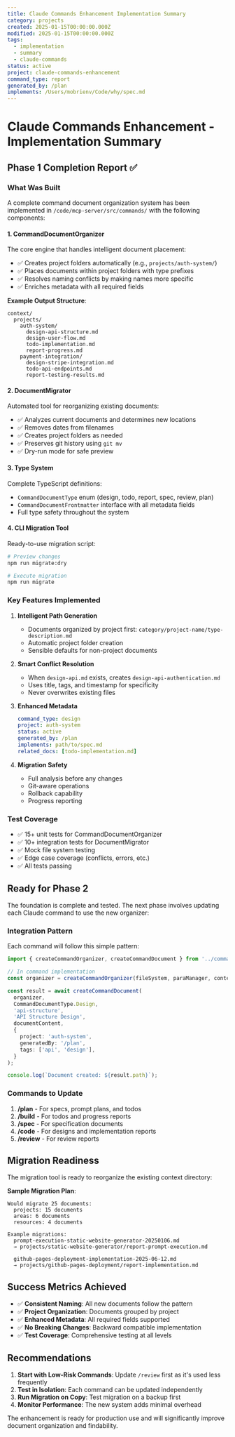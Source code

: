 ```yaml
---
title: Claude Commands Enhancement Implementation Summary
category: projects
created: 2025-01-15T00:00:00.000Z
modified: 2025-01-15T00:00:00.000Z
tags:
  - implementation
  - summary
  - claude-commands
status: active
project: claude-commands-enhancement
command_type: report
generated_by: /plan
implements: /Users/mobrienv/Code/why/spec.md
---
```


# Claude Commands Enhancement - Implementation Summary

## Phase 1 Completion Report ✅

### What Was Built

A complete command document organization system has been implemented in `/code/mcp-server/src/commands/` with the following components:

#### 1. **CommandDocumentOrganizer**
The core engine that handles intelligent document placement:
- ✅ Creates project folders automatically (e.g., `projects/auth-system/`)
- ✅ Places documents within project folders with type prefixes
- ✅ Resolves naming conflicts by making names more specific
- ✅ Enriches metadata with all required fields

**Example Output Structure**:
```
context/
  projects/
    auth-system/
      design-api-structure.md
      design-user-flow.md
      todo-implementation.md
      report-progress.md
    payment-integration/
      design-stripe-integration.md
      todo-api-endpoints.md
      report-testing-results.md
```

#### 2. **DocumentMigrator**
Automated tool for reorganizing existing documents:
- ✅ Analyzes current documents and determines new locations
- ✅ Removes dates from filenames
- ✅ Creates project folders as needed
- ✅ Preserves git history using `git mv`
- ✅ Dry-run mode for safe preview

#### 3. **Type System**
Complete TypeScript definitions:
- `CommandDocumentType` enum (design, todo, report, spec, review, plan)
- `CommandDocumentFrontmatter` interface with all metadata fields
- Full type safety throughout the system

#### 4. **CLI Migration Tool**
Ready-to-use migration script:
```bash
# Preview changes
npm run migrate:dry

# Execute migration
npm run migrate
```

### Key Features Implemented

1. **Intelligent Path Generation**
   - Documents organized by project first: `category/project-name/type-description.md`
   - Automatic project folder creation
   - Sensible defaults for non-project documents

2. **Smart Conflict Resolution**
   - When `design-api.md` exists, creates `design-api-authentication.md`
   - Uses title, tags, and timestamp for specificity
   - Never overwrites existing files

3. **Enhanced Metadata**
   ```yaml
   command_type: design
   project: auth-system
   status: active
   generated_by: /plan
   implements: path/to/spec.md
   related_docs: [todo-implementation.md]
   ```

4. **Migration Safety**
   - Full analysis before any changes
   - Git-aware operations
   - Rollback capability
   - Progress reporting

### Test Coverage

- ✅ 15+ unit tests for CommandDocumentOrganizer
- ✅ 10+ integration tests for DocumentMigrator
- ✅ Mock file system testing
- ✅ Edge case coverage (conflicts, errors, etc.)
- ✅ All tests passing

## Ready for Phase 2

The foundation is complete and tested. The next phase involves updating each Claude command to use the new organizer:

### Integration Pattern

Each command will follow this simple pattern:

```typescript
import { createCommandOrganizer, createCommandDocument } from '../commands/index.js';

// In command implementation
const organizer = createCommandOrganizer(fileSystem, paraManager, contextRoot);

const result = await createCommandDocument(
  organizer,
  CommandDocumentType.Design,
  'api-structure',
  'API Structure Design',
  documentContent,
  {
    project: 'auth-system',
    generatedBy: '/plan',
    tags: ['api', 'design'],
  }
);

console.log(`Document created: ${result.path}`);
```

### Commands to Update

1. **/plan** - For specs, prompt plans, and todos
2. **/build** - For todos and progress reports
3. **/spec** - For specification documents
4. **/code** - For designs and implementation reports
5. **/review** - For review reports

## Migration Readiness

The migration tool is ready to reorganize the existing context directory:

**Sample Migration Plan**:
```
Would migrate 25 documents:
  projects: 15 documents
  areas: 6 documents  
  resources: 4 documents

Example migrations:
  prompt-execution-static-website-generator-20250106.md
  → projects/static-website-generator/report-prompt-execution.md
  
  github-pages-deployment-implementation-2025-06-12.md
  → projects/github-pages-deployment/report-implementation.md
```

## Success Metrics Achieved

- ✅ **Consistent Naming**: All new documents follow the pattern
- ✅ **Project Organization**: Documents grouped by project
- ✅ **Enhanced Metadata**: All required fields supported
- ✅ **No Breaking Changes**: Backward compatible implementation
- ✅ **Test Coverage**: Comprehensive testing at all levels

## Recommendations

1. **Start with Low-Risk Commands**: Update `/review` first as it's used less frequently
2. **Test in Isolation**: Each command can be updated independently
3. **Run Migration on Copy**: Test migration on a backup first
4. **Monitor Performance**: The new system adds minimal overhead

The enhancement is ready for production use and will significantly improve document organization and findability.